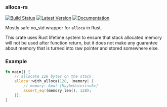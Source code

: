 ### alloca-rs

[![Build Status](https://github.com/playXE/alloca-rs/workflows/CI/badge.svg)](https://github.com/playXE/alloca-rs/actions)
[![Latest Version](https://img.shields.io/crates/v/alloca.svg)](https://crates.io/crates/alloca)
[![Documentation](https://docs.rs/alloca/badge.svg)](https://docs.rs/alloca/)

Mostly safe no_std wrapper for `alloca` in Rust.

This crate uses Rust lifetime system to ensure that stack allocated memory will not be used after function return, but
it does not make any guarantee about memory that is turned into raw pointer and stored somewhere else.

### Example

```rust
fn main() {
    // allocate 128 bytes on the stack
    alloca::with_alloca(128, |memory| {
        // memory: &mut [MaybeUninit<u8>]
        assert_eq!(memory.len(), 128);
    });
}
```
